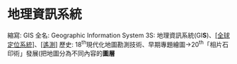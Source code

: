 # 地理資訊系統

縮寫: GIS
全名: Geographic Information System
3S: 地理資訊系統(GI**S**)、[[全球定位系統]](GP**S**)、[[遙測]](R**S**)
歷史: 18<sup>th</sup>現代化地圖勘測技術、早期專題繪圖->20<sup>th</sup>「相片石印術」發展(把地圖分為不同內容的**圖層**
